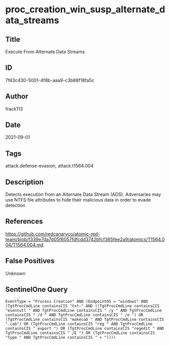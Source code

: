 # proc_creation_win_susp_alternate_data_streams

## Title
Execute From Alternate Data Streams

## ID
7f43c430-5001-4f8b-aaa9-c3b88f18fa5c

## Author
frack113

## Date
2021-09-01

## Tags
attack.defense-evasion, attack.t1564.004

## Description
Detects execution from an Alternate Data Stream (ADS). Adversaries may use NTFS file attributes to hide their malicious data in order to evade detection

## References
https://github.com/redcanaryco/atomic-red-team/blob/f339e7da7d05f6057fdfcdd3742bfcf365fee2a9/atomics/T1564.004/T1564.004.md

## False Positives
Unknown

## SentinelOne Query
```
EventType = "Process Creation" AND (EndpointOS = "windows" AND (TgtProcCmdLine containsCIS "txt:" AND ((TgtProcCmdLine containsCIS "esentutl " AND TgtProcCmdLine containsCIS " /y " AND TgtProcCmdLine containsCIS " /d " AND TgtProcCmdLine containsCIS " /o ") OR (TgtProcCmdLine containsCIS "makecab " AND TgtProcCmdLine containsCIS ".cab") OR (TgtProcCmdLine containsCIS "reg " AND TgtProcCmdLine containsCIS " export ") OR (TgtProcCmdLine containsCIS "regedit " AND TgtProcCmdLine containsCIS " /E ") OR (TgtProcCmdLine containsCIS "type " AND TgtProcCmdLine containsCIS " > "))))

```
